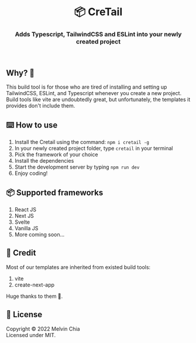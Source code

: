 <h1 align="center">📦 CreTail</h1>
<h3 align="center">Adds Typescript, TailwindCSS and ESLint into your newly created project</h3>

<br/>

## Why? 🤔

This build tool is for those who are tired of installing and setting up TailwindCSS, ESLint, and Typescript whenever you create a new project. Build tools like vite are undoubtedly great, but unfortunately, the templates it provides don't include them. 

## ⌨️ How to use

1. Install the Cretail using the command: `npm i cretail -g`
2. In your newly created project folder, type `cretail` in your terminal
3. Pick the framework of your choice
4. Install the dependencies
5. Start the development server by typing `npm run dev`
6. Enjoy coding!

## 📦 Supported frameworks

1. React JS
2. Next JS
3. Svelte
4. Vanilla JS
5. More coming soon...

## 📄 Credit

Most of our templates are inherited from existed build tools:

1. vite
2. create-next-app

Huge thanks to them 💖.

## 📄 License

Copyright © 2022 Melvin Chia<br/>
Licensed under MIT.
